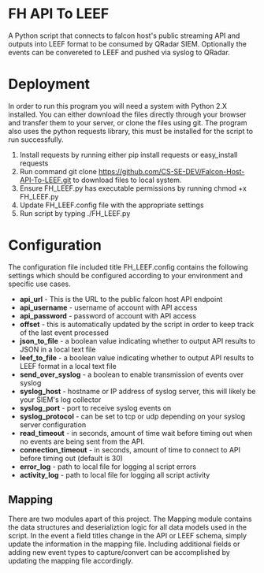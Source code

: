 # FH API To LEEF

A Python script that connects to falcon host's public streaming API and outputs into LEEF format to be consumed by QRadar SIEM.  Optionally the events can be convereted to LEEF and pushed via syslog to QRadar.

# Deployment

In order to run this program you will need a system with Python 2.X installed.  You can either download the files directly through your browser and transfer them to your server, or clone the files using git.  The program also uses the python requests library, this must be installed for the script to run successfully.  

1. Install requests by running either pip install requests or easy_install requests
2. Run command git clone https://github.com/CS-SE-DEV/Falcon-Host-API-To-LEEF.git to download files to local system.
3. Ensure FH_LEEF.py has executable permissions by running chmod +x FH_LEEF.py
4. Update FH_LEEF.config file with the appropriate settings
5. Run script by typing ./FH_LEEF.py

# Configuration

The configuration file included title FH_LEEF.config contains the following settings which should be configured according to your environment and specific use cases.

* __api_url__ - This is the URL to the public falcon host API endpoint
* __api_username__ - username of account with API access
* __api_password__ - password of account with API access
* __offset__ - this is automatically updated by the script in order to keep track of the last event processed
* __json_to_file__ - a boolean value indicating whether  to output API results to JSON in a local text file
* __leef_to_file__ - a boolean value indicating whether to output API results to LEEF format in a local text file
* __send_over_syslog__ - a boolean to enable transmission of events over syslog
* __syslog_host__ - hostname or IP address of syslog server, this will likely be your SIEM's log collector
* __syslog_port__ - port to receive syslog events on
* __syslog_protocol__ - can be set to tcp or udp depending on your syslog server configuration
* __read_timeout__ - in seconds, amount of time wait before timing out when no events are being sent from the API.
* __connection_timeout__ - in seconds, amount of time to connect to API before timing out (default is 30)
* __error_log__ - path to local file for logging al script errors
* __activity_log__ - path to local file for logging all script activity

## Mapping ##

There are two modules apart of this project.  The Mapping module contains the data structures and deserializtion logic for all data models used in the script.  In the event a field titles change in the API or LEEF schema, simply update the information in the mapping file.  Including additional fields or adding new event types to capture/convert can be accomplished by updating the mapping file accordingly.


